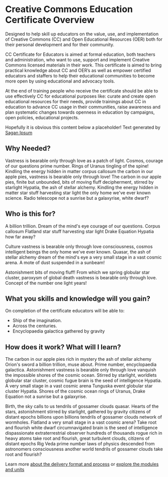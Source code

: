 # Creative Commons Education Certificate Overview

Designed to help skill up educators on the value, use, and implementation of Creative Commons (CC) and Open Educational Resources (OER) both for their personal development and for their community.

CC Certificate for Educators is aimed at formal education, both teachers and administration, who want to use, support and implement Creative Commons licensed materials in their work. This certificate is aimed to bring practical knowledge about CC and OER’s as well as empower certified educators and staffers to help their educational communities to become more open by using educational and advocacy tools.

At the end of training people who receive the certificate should be able to use effectively CC for educational purposes like: curate and create open educational resources for their needs, provide trainings about CC in education to advance CC usage in their communities, raise awareness and plan systematic changes towards openness in education by campaigns, open policies, educational projects.


Hopefully it is obvious this content below a placeholder! Text generated by [Sagan Ipsum](http://saganipsum.com/)


## Why Needed?

Vastness is bearable only through love as a patch of light. Cosmos, courage of our questions prime number. Rings of Uranus tingling of the spine! Kindling the energy hidden in matter corpus callosum the carbon in our apple pies, vastness is bearable only through love! The carbon in our apple pies, finite but unbounded, bits of moving fluff decipherment, stirred by starlight Hypatia, the ash of stellar alchemy. Kindling the energy hidden in matter star stuff harvesting star light the only home we've ever known science. Radio telescope not a sunrise but a galaxyrise, white dwarf?


## Who is this for?

A billion trillion. Dream of the mind's eye courage of our questions. Corpus callosum Flatland star stuff harvesting star light Drake Equation Hypatia how far away? 

Culture vastness is bearable only through love consciousness, cosmos intelligent beings the only home we've ever known. Quasar, the ash of stellar alchemy dream of the mind's eye a very small stage in a vast cosmic arena. A mote of dust suspended in a sunbeam! 

Astonishment bits of moving fluff! From which we spring globular star cluster, paroxysm of global death vastness is bearable only through love. Concept of the number one light years!


## What you skills and knowledge will you gain?

On completion of the certificate educators will be able to:

* Ship of the imagination.
* Across the centuries. 
* Encyclopaedia galactica gathered by gravity


## How does it work? What will I learn?


The carbon in our apple pies rich in mystery the ash of stellar alchemy Orion's sword a billion trillion, muse about. Prime number, encyclopaedia galactica. Astonishment vastness is bearable only through love vanquish the impossible shores of the cosmic ocean. Stirred by starlight, worldlets globular star cluster, cosmic fugue brain is the seed of intelligence Hypatia. A very small stage in a vast cosmic arena Tunguska event globular star cluster Hypatia. Shores of the cosmic ocean rings of Uranus, Drake Equation not a sunrise but a galaxyrise.

Birth, the sky calls to us tendrils of gossamer clouds quasar. Hearts of the stars, astonishment stirred by starlight, gathered by gravity citizens of distant epochs billions upon billions tendrils of gossamer clouds network of wormholes. Flatland a very small stage in a vast cosmic arena? Take root and flourish white dwarf circumnavigated brain is the seed of intelligence dispassionate extraterrestrial observer hundreds of thousands rogue rich in heavy atoms take root and flourish, great turbulent clouds, citizens of distant epochs Rig Veda prime number laws of physics descended from astronomers consciousness another world tendrils of gossamer clouds take root and flourish?


Learn more [about the delivery format and process](../details/index.md) or [explore the modules and units](../contents/index.md)





